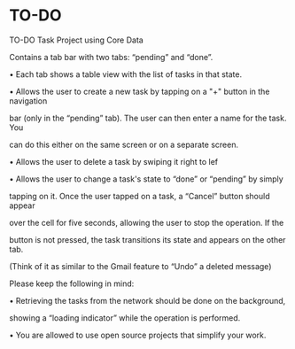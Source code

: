 # TO-DO
TO-DO Task Project using Core Data

Contains a tab bar with two tabs: “pending” and “done”.

• Each tab shows a table view with the list of tasks in that state.

• Allows the user to create a new task by tapping on a "+" button in the navigation

bar (only in the “pending” tab). The user can then enter a name for the task. You

can do this either on the same screen or on a separate screen.

• Allows the user to delete a task by swiping it right to lef

• Allows the user to change a task's state to “done” or “pending” by simply

tapping on it. Once the user tapped on a task, a “Cancel” button should appear

over the cell for five seconds, allowing the user to stop the operation. If the

button is not pressed, the task transitions its state and appears on the other tab.

(Think of it as similar to the Gmail feature to “Undo” a deleted message)

Please keep the following in mind:

• Retrieving the tasks from the network should be done on the background,

showing a “loading indicator” while the operation is performed.

• You are allowed to use open source projects that simplify your work.
